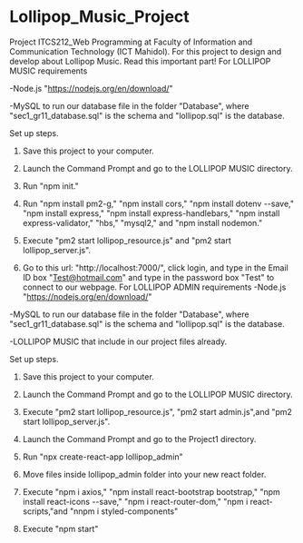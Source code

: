 # Lollipop_Music_Project
Project ITCS212_Web Programming at Faculty of Information and Communication Technology (ICT Mahidol).
For this project to design and develop about Lollipop Music.
Read this important part!
For LOLLIPOP MUSIC 
requirements

-Node.js "https://nodejs.org/en/download/"

-MySQL to run our database file in the folder "Database", where "sec1_gr11_database.sql" is the schema and "lollipop.sql" is the database.

Set up steps.

1. Save this project to your computer.

2. Launch the Command Prompt and go to the LOLLIPOP MUSIC directory.

3. Run "npm init."

4. Run "npm install pm2-g," "npm install cors," "npm install dotenv --save," "npm install express," "npm install express-handlebars," "npm install express-validator," "hbs," "mysql2," and "npm install nodemon."

5. Execute "pm2 start lollipop_resource.js" and "pm2 start lollipop_server.js".

6. Go to this url: "http://localhost:7000/", click login, and type in the Email ID box "Test@hotmail.com" and type in the password box "Test" to connect to our webpage.
For LOLLIPOP ADMIN
requirements
-Node.js "https://nodejs.org/en/download/"

-MySQL to run our database file in the folder "Database", where "sec1_gr11_database.sql" is the schema and "lollipop.sql" is the database.

-LOLLIPOP MUSIC that include in our project files already.

Set up steps.

1. Save this project to your computer.

2. Launch the Command Prompt and go to the LOLLIPOP MUSIC directory.

3. Execute "pm2 start lollipop_resource.js", "pm2 start admin.js",and "pm2 start lollipop_server.js".

4. Launch the Command Prompt and go to the Project1 directory.

5. Run "npx create-react-app lollipop_admin"

6. Move files inside lollipop_admin folder into your new react folder.

7. Execute "npm i axios," "npm install react-bootstrap bootstrap," "npm install react-icons --save," "npm i react-router-dom," "npm i react-scripts,"and "nnpm i styled-components"

8. Execute "npm start"
